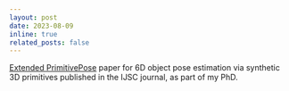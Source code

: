 ```yaml
---
layout: post
date: 2023-08-09
inline: true
related_posts: false
---
```


[Extended PrimitivePose](https://www.worldscientific.com/doi/10.1142/S1793351X23620027) paper for 6D object pose estimation via synthetic 3D primitives published in the IJSC journal, as part of my PhD.